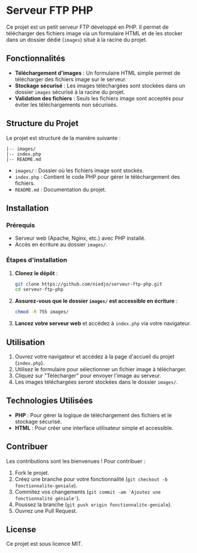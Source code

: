 # Serveur FTP PHP

Ce projet est un petit serveur FTP développé en PHP. Il permet de télécharger des fichiers image via un formulaire HTML et de les stocker dans un dossier dédié (`images`) situé à la racine du projet.

## Fonctionnalités

- **Téléchargement d'images** : Un formulaire HTML simple permet de télécharger des fichiers image sur le serveur.
- **Stockage sécurisé** : Les images téléchargées sont stockées dans un dossier `images` sécurisé à la racine du projet.
- **Validation des fichiers** : Seuls les fichiers image sont acceptés pour éviter les téléchargements non sécurisés.

## Structure du Projet

Le projet est structuré de la manière suivante :

```
|-- images/
|-- index.php
|-- README.md
```

- `images/` : Dossier où les fichiers image sont stockés.
- `index.php` : Contient le code PHP pour gérer le téléchargement des fichiers.
- `README.md` : Documentation du projet.

## Installation

### Prérequis

- Serveur web (Apache, Nginx, etc.) avec PHP installé.
- Accès en écriture au dossier `images/`.

### Étapes d'installation

1. **Clonez le dépôt** :
   ```bash
   git clone https://github.com/niedjo/serveur-ftp-php.git
   cd serveur-ftp-php
   ```

2. **Assurez-vous que le dossier `images/` est accessible en écriture** :
   ```bash
   chmod -R 755 images/
   ```

3. **Lancez votre serveur web** et accédez à `index.php` via votre navigateur.

## Utilisation

1. Ouvrez votre navigateur et accédez à la page d'accueil du projet (`index.php`).
2. Utilisez le formulaire pour sélectionner un fichier image à télécharger.
3. Cliquez sur "Télécharger" pour envoyer l'image au serveur.
4. Les images téléchargées seront stockées dans le dossier `images/`.

## Technologies Utilisées

- **PHP** : Pour gérer la logique de téléchargement des fichiers et le stockage sécurisé.
- **HTML** : Pour créer une interface utilisateur simple et accessible.

## Contribuer

Les contributions sont les bienvenues ! Pour contribuer :

1. Fork le projet.
2. Créez une branche pour votre fonctionnalité (`git checkout -b fonctionnalite-geniale`).
3. Commitez vos changements (`git commit -am 'Ajoutez une fonctionnalité géniale'`).
4. Poussez la branche (`git push origin fonctionnalite-geniale`).
5. Ouvrez une Pull Request.

## License

Ce projet est sous licence MIT. 